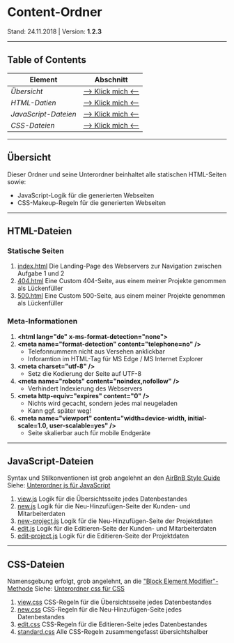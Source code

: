 # Content-Ordner
Stand: 24.11.2018 | Version: **1.2.3**

---

## Table of Contents
Element | Abschnitt
--------|----------
*Übersicht* | [--> Klick mich <--](#overview)
*HTML-Datien* | [--> Klick mich <--](#html)
*JavaScript-Dateien* | [--> Klick mich <--](#javascript)
*CSS-Dateien* | [--> Klick mich <--](#css)

---

<a name="overview"></a>
## Übersicht
Dieser Ordner und seine Unterordner beinhaltet alle statischen HTML-Seiten sowie:
* JavaScript-Logik für die generierten Webseiten
* CSS-Makeup-Regeln für die generierten Webseiten

---

<a name="html"></a>
## HTML-Dateien
### Statische Seiten
1. [index.html](index.html)
Die Landing-Page des Webservers zur Navigation zwischen Aufgabe 1 und 2
2. [404.html](404.html)
Eine Custom 404-Seite, aus einem meiner Projekte genommen als Lückenfüller
3. [500.html](500.html)
Eine Custom 500-Seite, aus einem meiner Projekte genommen als Lückenfüller

### Meta-Informationen
1. __<html lang="de" x-ms-format-detection="none"\>__
2. __<meta name="format-detection" content="telephone=no" /\>__
    * Telefonnummern nicht aus Versehen anklickbar
    * Inforamtion im HTML-Tag für MS Edge / MS Internet Explorer
3. __<meta charset="utf-8" /\>__
    * Setz die Kodierung der Seite auf UTF-8
4. __<meta name="robots" content="noindex,nofollow" /\>__
    * Verhindert Indexierung des Webservers
5. __<meta http-equiv="expires" content="0" /\>__
    * Nichts wird gecacht, sondern jedes mal neugeladen
    * Kann ggf. später weg!
6. __<meta name="viewport" content="width=device-width, initial-scale=1.0, user-scalable=yes" /\>__
    * Seite skalierbar auch für mobile Endgeräte

---

<a name="javascript"></a>
## JavaScript-Dateien
Syntax und Stilkonventionen ist grob angelehnt an den [AirBnB Style Guide](https://github.com/airbnb/javascript)
Siehe: [Unterordner js für JavaScript](/js)
1. [view.js](js/view.js)
Logik für die Übersichtsseite jedes Datenbestandes
2. [new.js](js/new.js)
Logik für die Neu-Hinzufügen-Seite der Kunden- und Mitarbeiterdaten
3. [new-project.js](js/new-project.js)
Logik für die Neu-Hinzufügen-Seite der Projektdaten
4. [edit.js](js/edit.js)
Logik für die Editieren-Seite der Kunden- und Mitarbeiterdaten
5. [edit-project.js](js/edit-project.js)
Logik für die Editieren-Seite der Projektdaten

---

<a name="css"></a>
## CSS-Dateien
Namensgebung erfolgt, grob angelehnt, an die ["Block Element Modifier"-Methode](getbem.com/introduction/)
Siehe: [Unterordner css für CSS](/css)
1. [view.css](css/view.css)
CSS-Regeln für die Übersichtsseite jedes Datenbestandes
2. [new.css](css/new.css)
CSS-Regeln für die Neu-Hinzufügen-Seite jedes Datenbestandes
3. [edit.css](css/edit.css)
CSS-Regeln für die Editieren-Seite jedes Datenbestandes
4. [standard.css](css/standard.css)
Alle CSS-Regeln zusammengefasst übersichtshalber
